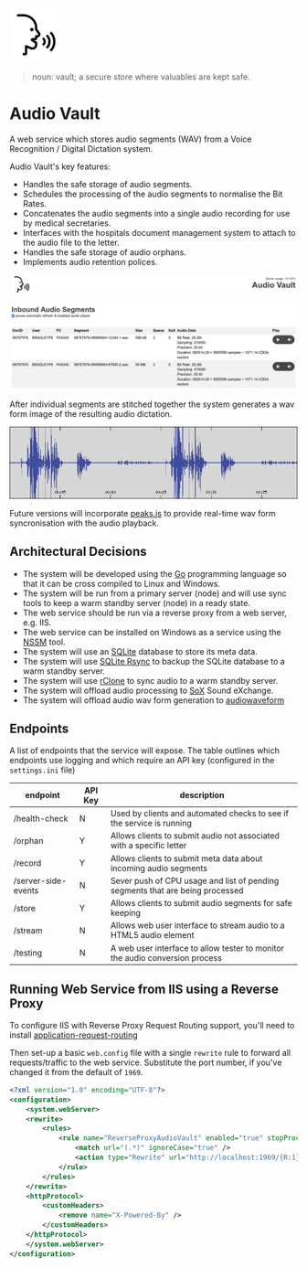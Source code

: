![Audio Vault](/assets/logo.png?raw=true)

> noun: vault; a secure store where valuables are kept safe.

# Audio Vault

A web service which stores audio segments (WAV) from a Voice Recognition / Digital Dictation system.

Audio Vault's key features:

- Handles the safe storage of audio segments.
- Schedules the processing of the audio segments to normalise the Bit Rates.
- Concatenates the audio segments into a single audio recording for use by medical secretaries.
- Interfaces with the hospitals document management system to attach to the audio file to the letter.
- Handles the safe storage of audio orphans.
- Implements audio retention polices.

![Audio Vault](/assets/screenshot.png?raw=true)

After individual segments are stitched together the system generates a wav form image of the resulting audio dictation.

![Audio Vault](/assets/audiowaveform.png?raw=true)

Future versions will incorporate [peaks.js](https://github.com/bbc/peaks.js) to provide real-time wav form syncronisation with the audio playback.

## Architectural Decisions

- The system will be developed using the [Go](https://go.dev/) programming language so that it can be cross compiled to Linux and Windows.
- The system will be run from a primary server (node) and will use sync tools to keep a warm standby server (node) in a ready state.
- The web service should be run via a reverse proxy from a web server, e.g. IIS.
- The web service can be installed on Windows as a service using the [NSSM](https://nssm.cc/) tool.
- The system will use an [SQLite](https://www.sqlite.org/) database to store its meta data.
- The system will use [SQLite Rsync](https://www.sqlite.org/rsync.html) to backup the SQLite database to a warm standby server.
- The system will use [rClone](https://rclone.org/local/) to sync audio to a warm standby server.
- The system will offload audio processing to [SoX](https://linux.die.net/man/1/sox) Sound eXchange.
- The system will offload audio wav form generation to [audiowaveform](https://github.com/bbc/audiowaveform)


## Endpoints

A list of endpoints that the service will expose.
The table outlines which endpoints use logging and which require an API key (configured in the `settings.ini` file)

| endpoint            | API Key | description                                                                  |
| ------------------- |---------|----------------------------------------------------------------------------- |
| /health-check       | N       | Used by clients and automated checks to see if the service is running        |
| /orphan             | Y       | Allows clients to submit audio not associated with a specific letter         |
| /record             | Y       | Allows clients to submit meta data about incoming audio segments             |
| /server-side-events | N       | Sever push of CPU usage and list of pending segments that are being processed|
| /store              | Y       | Allows clients to submit audio segments for safe keeping                     |
| /stream             | N       | Allows web user interface to stream audio to a HTML5 audio element           |
| /testing            | N       | A web user interface to allow tester to monitor the audio conversion process |


## Running Web Service from IIS using a Reverse Proxy
 
To configure IIS with Reverse Proxy Request Routing support, you'll need to install
[application-request-routing](https://iis-umbraco.azurewebsites.net/downloads/microsoft/application-request-routing)
 
Then set-up a basic `web.config` file with a single `rewrite` rule to forward all requests/traffic to the web service.
Substitute the port number, if you've changed it from the default of `1969`.

```xml
<?xml version="1.0" encoding="UTF-8"?>
<configuration>
    <system.webServer>
    <rewrite>
        <rules>
            <rule name="ReverseProxyAudioVault" enabled="true" stopProcessing="true">
                <match url="(.*)" ignoreCase="true" />
                <action type="Rewrite" url="http://localhost:1969/{R:1}" />
            </rule>
        </rules>
    </rewrite>
    <httpProtocol>
        <customHeaders>
            <remove name="X-Powered-By" />
        </customHeaders>
    </httpProtocol>
    </system.webServer>
</configuration>
```